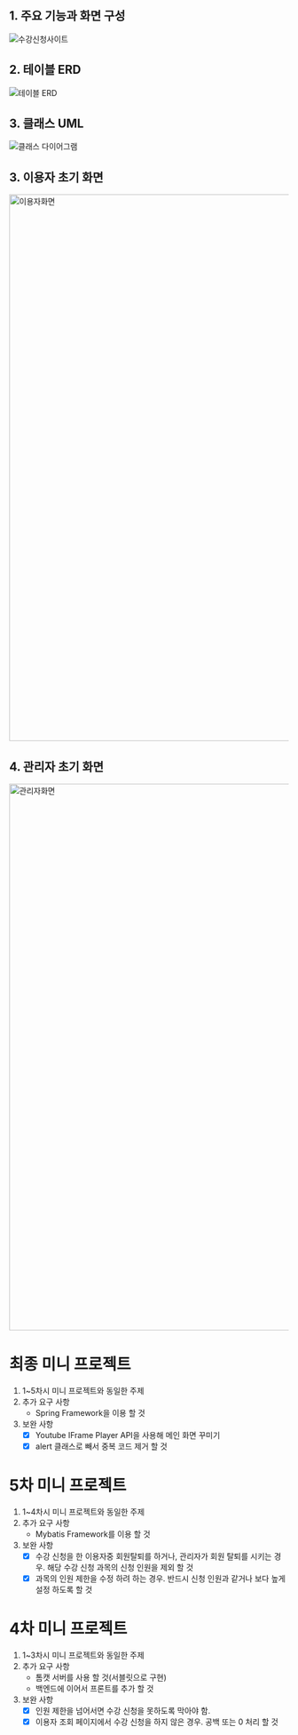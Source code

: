 ## 1. 주요 기능과 화면 구성
![수강신청사이트](https://user-images.githubusercontent.com/90540377/222225179-602d3114-d5aa-44ae-9203-12008bce79ce.png)

## 2. 테이블 ERD
![테이블 ERD](https://user-images.githubusercontent.com/90540377/222235746-dbc7deb7-87ba-40fd-8bce-df060508b165.png)

## 3. 클래스 UML
![클래스 다이어그램](https://user-images.githubusercontent.com/90540377/222228098-d34d7256-e6d3-4883-a7f3-c71d3eaa62ee.png)

## 3. 이용자 초기 화면
<img width="984" alt="이용자화면" src="https://user-images.githubusercontent.com/90540377/216828703-4157038d-cd22-4fd9-b346-2d0402b25f9c.png">

## 4. 관리자 초기 화면
<img width="984" alt="관리자화면" src="https://user-images.githubusercontent.com/90540377/216828739-ed2cec98-55cb-4784-be86-6d06338491a2.png">

# 최종 미니 프로젝트
1. 1~5차시 미니 프로젝트와 동일한 주제    
2. 추가 요구 사항
    - Spring Framework을 이용 할 것
3. 보완 사항
    - [x] Youtube IFrame Player API을 사용해 메인 화면 꾸미기
    - [x] alert 클래스로 빼서 중복 코드 제거 할 것
    
# 5차 미니 프로젝트
1. 1~4차시 미니 프로젝트와 동일한 주제    
2. 추가 요구 사항
    - Mybatis Framework를 이용 할 것
3. 보완 사항
    - [x] 수강 신청을 한 이용자중 회원탈퇴를 하거나, 
    관리자가 회원 탈퇴를 시키는 경우.
    해당 수강 신청 과목의 신청 인원을 제외 할 것   
    - [x] 과목의 인원 제한을 수정 하려 하는 경우.
    반드시 신청 인원과 같거나 보다 높게 설정 하도록 할 것 
    
# 4차 미니 프로젝트
1. 1~3차시 미니 프로젝트와 동일한 주제    
2. 추가 요구 사항
    - 톰캣 서버를 사용 할 것(서블릿으로 구현)
    - 백엔드에 이어서 프론트를 추가 할 것
3. 보완 사항
    - [x] 인원 제한을 넘어서면 수강 신청을 못하도록 막아야 함.
    - [x] 이용자 조회 페이지에서 수강 신청을 하지 않은 경우. 공백 또는 0 처리 할 것
